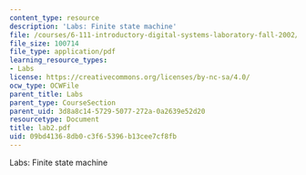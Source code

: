 ```yaml
---
content_type: resource
description: 'Labs: Finite state machine'
file: /courses/6-111-introductory-digital-systems-laboratory-fall-2002/09bd41368db0c3f65396b13cee7cf8fb_lab2.pdf
file_size: 100714
file_type: application/pdf
learning_resource_types:
- Labs
license: https://creativecommons.org/licenses/by-nc-sa/4.0/
ocw_type: OCWFile
parent_title: Labs
parent_type: CourseSection
parent_uid: 3d8a8c14-5729-5077-272a-0a2639e52d20
resourcetype: Document
title: lab2.pdf
uid: 09bd4136-8db0-c3f6-5396-b13cee7cf8fb
---
```

Labs: Finite state machine